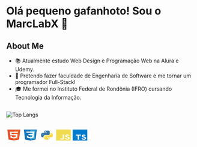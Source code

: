 <h1>Olá pequeno gafanhoto! Sou o MarcLabX 🦗</h1>

<h2>About Me</h2>
<ul>
  <li>📚 Atualmente estudo Web Design e Programação Web na Alura e Udemy.</li>
  <li>🚀 Pretendo fazer faculdade de Engenharia de Software e me tornar um programador Full-Stack!</li>
  <li>🎓 Me formei no Instituto Federal de Rondônia (IFRO) cursando Tecnologia da Informação.</li>
</ul>

##

![Top Langs](https://github-readme-stats.vercel.app/api/top-langs/?username=anuraghazra&hide_progress=true&hide=glsl,astro,makefile,rust,go)

<div style="display: inline_block"><br>
  <img align="center" alt="Marc-HTML" height="30" width="40" src="https://raw.githubusercontent.com/devicons/devicon/master/icons/html5/html5-original.svg">
  <img align="center" alt="Marc-CSS" height="30" width="40" src="https://raw.githubusercontent.com/devicons/devicon/master/icons/css3/css3-original.svg">
  <img align="center" alt="Marc-Python" height="30" width="40" src="https://raw.githubusercontent.com/devicons/devicon/master/icons/python/python-original.svg">
  <img align="center" alt="Marc-Js" height="30" width="40" src="https://raw.githubusercontent.com/devicons/devicon/master/icons/javascript/javascript-plain.svg">
    <img align="center" alt="Marc-Ts" height="30" width="40" src="https://raw.githubusercontent.com/devicons/devicon/master/icons/typescript/typescript-plain.svg">
</div>
